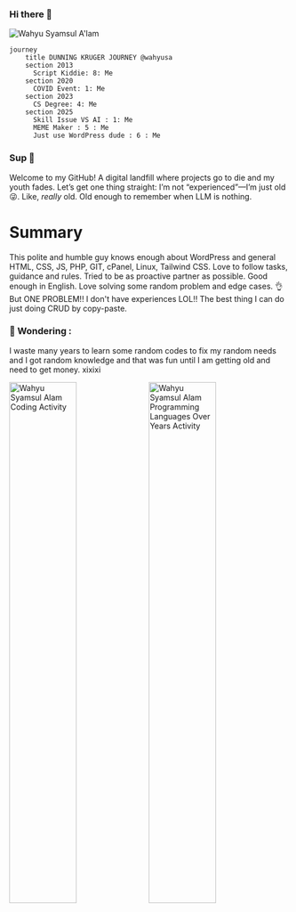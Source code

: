 ### Hi there 👋

![Wahyu Syamsul A'lam](https://komarev.com/ghpvc/?username=wahyusa "Wahyu Syamsul A'lam")


```mermaid
journey
    title DUNNING KRUGER JOURNEY @wahyusa
    section 2013
      Script Kiddie: 8: Me
    section 2020
      COVID Event: 1: Me
    section 2023
      CS Degree: 4: Me
    section 2025
      Skill Issue VS AI : 1: Me
      MEME Maker : 5 : Me
      Just use WordPress dude : 6 : Me
```

### Sup 👋 

Welcome to my GitHub! A digital landfill where projects go to die and my youth fades. Let’s get one thing straight: I’m not “experienced”—I’m just old 😜. Like, *really* old. Old enough to remember when LLM is nothing. 

# Summary
This polite and humble guy knows enough about WordPress and general HTML, CSS, JS, PHP, GIT, cPanel, Linux, Tailwind CSS.
Love to follow tasks, guidance and rules. Tried to be as proactive partner as possible. Good enough in English. Love solving some random problem and edge cases. 👌
But ONE PROBLEM!! I don't have experiences LOL!! The best thing I can do just doing CRUD by copy-paste.

### 🤷 Wondering :
I waste many years to learn some random codes to fix my random needs and I got random knowledge and that was fun until I am getting old and need to get money. xixixi

<section>
<img src="https://wakatime.com/share/@wahyusa/71791850-ac03-4f54-a567-bc36e543669f.svg" style="width:49%" alt="Wahyu Syamsul Alam Coding Activity">
<img src="https://wakatime.com/share/@wahyusa/6b00e2e6-6bb9-4a8d-a455-8d8325d2e4f9.svg" style="width:49%" alt="Wahyu Syamsul Alam Programming Languages Over Years Activity">
</section>
<!--
**wahyusa/wahyusa** is a ✨ _special_ ✨ repository because its `README.md` (this file) appears on your GitHub profile.

Here are some ideas to get you started:

- 🔭 I’m currently working on ...
- 🌱 I’m currently learning ...
- 👯 I’m looking to collaborate on ...
- 🤔 I’m looking for help with ...
- 💬 Ask me about ...
- 📫 How to reach me: ...
- 😄 Pronouns: ...
- ⚡ Fun fact: ...
-->
